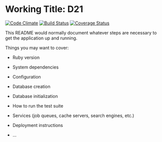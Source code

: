 Working Title: D21
=================

[![Code Climate](https://codeclimate.com/github/initiatived21/d21/badges/gpa.svg)](https://codeclimate.com/github/initiatived21/d21) [![Build Status](https://travis-ci.org/initiatived21/d21.svg?branch=develop)](https://travis-ci.org/initiatived21/d21) [![Coverage Status](https://coveralls.io/repos/initiatived21/d21/badge.svg?branch=develop&service=github)](https://coveralls.io/github/initiatived21/d21?branch=develop)



This README would normally document whatever steps are necessary to get the
application up and running.

Things you may want to cover:

* Ruby version

* System dependencies

* Configuration

* Database creation

* Database initialization

* How to run the test suite

* Services (job queues, cache servers, search engines, etc.)

* Deployment instructions

* ...
